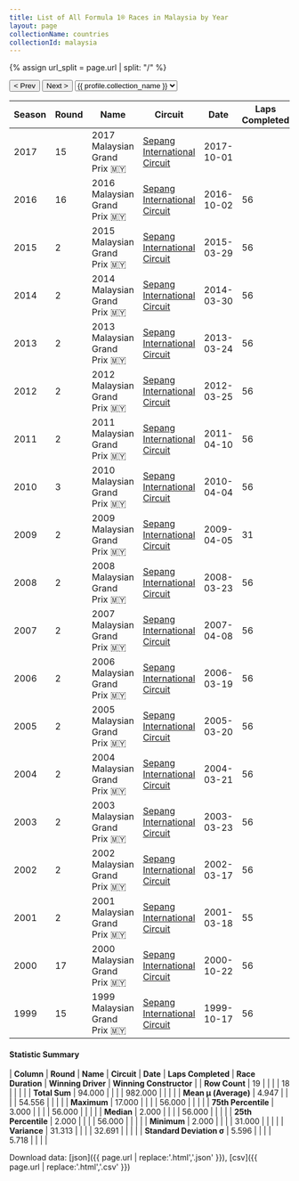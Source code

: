```yaml
---
title: List of All Formula 1® Races in Malaysia by Year
layout: page
collectionName: countries
collectionId: malaysia
---
```


{% assign url_split = page.url | split: "/" %}
<div id="collection-navigation">
<button onclick="selector.options[selector.selectedIndex-1].value && (window.location = selector.options[selector.selectedIndex-1].value);">&lt; Prev</button>
<button onclick="selector.options[selector.selectedIndex+1].value && (window.location = selector.options[selector.selectedIndex+1].value);">Next &gt;</button>
<select id="selector" onchange="this.options[this.selectedIndex].value && (window.location = this.options[this.selectedIndex].value);">
  {% for collectionId in site.data[page.collectionName].refs %}
    {% if collectionId == page.collectionId %}
      {% assign selected = "selected" %}
    {% else %}
      {% assign selected = "" %}
    {% endif %}
    {% assign profile = site.data[page.collectionName][collectionId].profile %}
    <option value="/f1/{{ page.collectionName }}/{{ collectionId }}/{{ url_split[4] }}" {{ selected }}>{{ profile.collection_name }}</option>
  {% endfor %}
</select>
</div>

| Season | Round | Name | Circuit | Date | Laps Completed | Race Duration | Winning Driver | Winning Constructor |
|--|--|--|--|--|--|--|--|--|
| 2017 | 15 | 2017 Malaysian Grand Prix 🇲🇾 | [Sepang International Circuit](/f1/circuits/sepang) | 2017-10-01 |   |   |   |   |
| 2016 | 16 | 2016 Malaysian Grand Prix 🇲🇾 | [Sepang International Circuit](/f1/circuits/sepang) | 2016-10-02 | 56 | 1:37:12.776 | Daniel Ricciardo 🇦🇺 | Red Bull 🇦🇹 |
| 2015 | 2 | 2015 Malaysian Grand Prix 🇲🇾 | [Sepang International Circuit](/f1/circuits/sepang) | 2015-03-29 | 56 | 1:41:05.793 | Sebastian Vettel 🇩🇪 | Ferrari 🇮🇹 |
| 2014 | 2 | 2014 Malaysian Grand Prix 🇲🇾 | [Sepang International Circuit](/f1/circuits/sepang) | 2014-03-30 | 56 | 1:40:25.974 | Lewis Hamilton 🇬🇧 | Mercedes 🇩🇪 |
| 2013 | 2 | 2013 Malaysian Grand Prix 🇲🇾 | [Sepang International Circuit](/f1/circuits/sepang) | 2013-03-24 | 56 | 1:38:56.681 | Sebastian Vettel 🇩🇪 | Red Bull 🇦🇹 |
| 2012 | 2 | 2012 Malaysian Grand Prix 🇲🇾 | [Sepang International Circuit](/f1/circuits/sepang) | 2012-03-25 | 56 | 2:44:51.812 | Fernando Alonso 🇪🇸 | Ferrari 🇮🇹 |
| 2011 | 2 | 2011 Malaysian Grand Prix 🇲🇾 | [Sepang International Circuit](/f1/circuits/sepang) | 2011-04-10 | 56 | 1:37:39.832 | Sebastian Vettel 🇩🇪 | Red Bull 🇦🇹 |
| 2010 | 3 | 2010 Malaysian Grand Prix 🇲🇾 | [Sepang International Circuit](/f1/circuits/sepang) | 2010-04-04 | 56 | 1:33:48.412 | Sebastian Vettel 🇩🇪 | Red Bull 🇦🇹 |
| 2009 | 2 | 2009 Malaysian Grand Prix 🇲🇾 | [Sepang International Circuit](/f1/circuits/sepang) | 2009-04-05 | 31 | 1:10:52.092 | Jenson Button 🇬🇧 | Brawn 🇬🇧 |
| 2008 | 2 | 2008 Malaysian Grand Prix 🇲🇾 | [Sepang International Circuit](/f1/circuits/sepang) | 2008-03-23 | 56 | 1:31:18.555 | Kimi Räikkönen 🇫🇮 | Ferrari 🇮🇹 |
| 2007 | 2 | 2007 Malaysian Grand Prix 🇲🇾 | [Sepang International Circuit](/f1/circuits/sepang) | 2007-04-08 | 56 | 1:32:14.930 | Fernando Alonso 🇪🇸 | McLaren 🇬🇧 |
| 2006 | 2 | 2006 Malaysian Grand Prix 🇲🇾 | [Sepang International Circuit](/f1/circuits/sepang) | 2006-03-19 | 56 | 1:30:40.529 | Giancarlo Fisichella 🇮🇹 | Renault 🇫🇷 |
| 2005 | 2 | 2005 Malaysian Grand Prix 🇲🇾 | [Sepang International Circuit](/f1/circuits/sepang) | 2005-03-20 | 56 | 1:31:33.736 | Fernando Alonso 🇪🇸 | Renault 🇫🇷 |
| 2004 | 2 | 2004 Malaysian Grand Prix 🇲🇾 | [Sepang International Circuit](/f1/circuits/sepang) | 2004-03-21 | 56 | 1:31:07.490 | Michael Schumacher 🇩🇪 | Ferrari 🇮🇹 |
| 2003 | 2 | 2003 Malaysian Grand Prix 🇲🇾 | [Sepang International Circuit](/f1/circuits/sepang) | 2003-03-23 | 56 | 1:32:22.195 | Kimi Räikkönen 🇫🇮 | McLaren 🇬🇧 |
| 2002 | 2 | 2002 Malaysian Grand Prix 🇲🇾 | [Sepang International Circuit](/f1/circuits/sepang) | 2002-03-17 | 56 | 1:34:12.912 | Ralf Schumacher 🇩🇪 | Williams 🇬🇧 |
| 2001 | 2 | 2001 Malaysian Grand Prix 🇲🇾 | [Sepang International Circuit](/f1/circuits/sepang) | 2001-03-18 | 55 | 1:47:34.801 | Michael Schumacher 🇩🇪 | Ferrari 🇮🇹 |
| 2000 | 17 | 2000 Malaysian Grand Prix 🇲🇾 | [Sepang International Circuit](/f1/circuits/sepang) | 2000-10-22 | 56 | 1:35:54.235 | Michael Schumacher 🇩🇪 | Ferrari 🇮🇹 |
| 1999 | 15 | 1999 Malaysian Grand Prix 🇲🇾 | [Sepang International Circuit](/f1/circuits/sepang) | 1999-10-17 | 56 | 1:36:38.494 | Eddie Irvine 🇬🇧 | Ferrari 🇮🇹 |

#### Statistic Summary

| **Column** | **Round** | **Name** | **Circuit** | **Date** | **Laps Completed** | **Race Duration** | **Winning Driver** | **Winning Constructor** |
| **Row Count** | 19 |  |  |  | 18 |  |  |  |
| **Total Sum** | 94.000 |  |  |  | 982.000 |  |  |  |
| **Mean μ (Average)** | 4.947 |  |  |  | 54.556 |  |  |  |
| **Maximum** | 17.000 |  |  |  | 56.000 |  |  |  |
| **75th Percentile** | 3.000 |  |  |  | 56.000 |  |  |  |
| **Median** | 2.000 |  |  |  | 56.000 |  |  |  |
| **25th Percentile** | 2.000 |  |  |  | 56.000 |  |  |  |
| **Minimum** | 2.000 |  |  |  | 31.000 |  |  |  |
| **Variance** | 31.313 |  |  |  | 32.691 |  |  |  |
| **Standard Deviation σ** | 5.596 |  |  |  | 5.718 |  |  |  |

Download data: [json]({{ page.url | replace:'.html','.json' }}), [csv]({{ page.url | replace:'.html','.csv' }})
